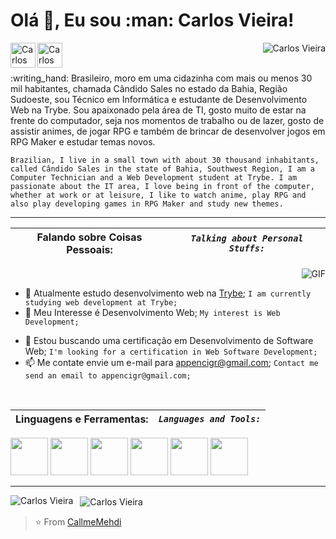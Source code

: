 <h1 font-size="32"> Olá 👋, Eu sou :man: Carlos Vieira! </h1> <!-- (https://portfolio.callmemehdi.vercel.app/) -->
<p align="left"> <a href="https://www.linkedin.com/in/cigr/"><img align="left" alt="Carlos Vieira" width="40px" src="https://image.flaticon.com/icons/png/512/1409/1409945.png" /></a><a href="https://www.facebook.com/cigr"><img align="left" alt="Carlos Vieira" width="40px" src="https://image.flaticon.com/icons/png/512/1312/1312139.png" /></a> </p>
<p align="right"> <img src="https://komarev.com/ghpvc/?username=cigr2021" alt="Carlos Vieira" /> </p>
<!-- https://cdn.jsdelivr.net/npm/simple-icons@v3/icons/facebook.svg -->
<!--   https://cdn.jsdelivr.net/npm/simple-icons@v3/icons/linkedin.svg -->
<br />
:writing_hand: Brasileiro, moro em uma cidazinha com mais ou menos 30 mil habitantes, chamada Cândido Sales no estado da Bahia, Região Sudoeste, sou Técnico em Informática e estudante de Desenvolvimento Web na Trybe. Sou apaixonado pela área de TI, gosto muito de estar na frente do computador, seja nos momentos de trabalho ou de lazer, gosto de assistir animes, de jogar RPG e também de brincar de desenvolver jogos em RPG Maker e estudar temas novos.<br />

`Brazilian, I live in a small town with about 30 thousand inhabitants, called Cândido Sales in the state of Bahia, Southwest Region, I am a Computer Technician and a Web Development student at Trybe. I am passionate about the IT area, I love being in front of the computer, whether at work or at leisure, I like to watch anime, play RPG and also play developing games in RPG Maker and study new themes.`
___

| Falando sobre Coisas Pessoais: | *`Talking about Personal Stuffs:`* |
| --- | --- |

<img align="right" alt="GIF" src="https://www.drenweb.com.br/assets/images/drenweb-artes.gif" />
<br />

+ :man: Atualmente estudo desenvolvimento web na [Trybe](https://www.betrybe.com/?utm_medium=cpc&utm_source=google&utm_campaign=Brand&utm_content=ad03_din_h&gclid=Cj0KCQjwna2FBhDPARIsACAEc_UVb5HzSq-BUzzrOsBX1MAppUB0NC_-w8oIPb5nRqN48ZZ2fUHvId4aAmHfEALw_wcB); `I am currently studying web development at Trybe;`
+ 🤔 Meu Interesse é Desenvolvimento Web; `My interest is Web Development;`
- 💼 Estou buscando uma certificação em Desenvolvimento de Software Web; `I'm looking for a certification in Web Software Development;`
- 📫 Me contate envie um e-mail para appencigr@gmail.com; `Contact me send an email to appencigr@gmail.com;`
<!-- - 📝 See my [Curriculum Vitae](https://drive.google.com/file/d/1q_ATZsO9c488VUxj1JuU--ZYe9IEqp4-/view?usp=sharing) to get more info. -->
<br />

| Linguagens e Ferramentas: | *`Languages and Tools:`* |
| --- | --- |

<code><img height="60" src="https://image.flaticon.com/icons/png/512/4494/4494740.png"></code> <!-- Git -->
<code><img height="60" src="https://image.flaticon.com/icons/png/512/733/733609.png"></code> <!-- GitHub -->
<code><img height="60" src="https://image.flaticon.com/icons/png/512/919/919827.png"></code> <!-- HTML5 -->
<code><img height="60" src="https://image.flaticon.com/icons/png/512/919/919826.png"></code> <!-- CSS3 -->
<code><img height="60" src="https://image.flaticon.com/icons/png/512/1199/1199124.png"></code> <!-- Java Script -->
<code><img height="60" src="https://image.flaticon.com/icons/png/512/1260/1260667.png"></code> <!-- React -->
<!-- <code><img height="60" src=""></code> <!-- Java Script -->
___
<p>
    <img align="left" src="https://github-readme-stats.vercel.app/api/top-langs/?username=cigr2021&layout=compact&theme=graywhite&title_color=e85d04" alt="Carlos Vieira" />
</p>
<p>&nbsp;
    <img align="center" src="https://github-readme-stats.vercel.app/api?username=cigr2021&count_private=true&show_icons=true&theme=graywhite&icon_color=e85d04&title_color=e85d04" alt="Carlos Vieira" />
</p>

>⭐️ From [CallmeMehdi](https://github.com/CallmeMehdi)
